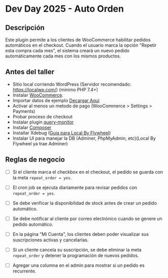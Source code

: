 # Dev Day 2025 - Auto Orden

## Descripción

Este plugin permite a los clientes de WooCommerce habilitar pedidos automáticos en el checkout. Cuando el usuario marca
la opción "Repetir esta compra cada mes", el sistema creará un nuevo pedido automáticamente cada mes con los mismos
productos.

## Antes del taller

- Sitio local corriendo WordPress  (Servidor recomendado: https://localwp.com/) (minimo PHP 7.4+)
- Instalar  [WooCommerce](https://wordpress.org/plugins/woocommerce/).
- Importar datos de ejemplo   [Decargar Aqui](https://woocommerce.com/document/importing-woocommerce-sample-data/)
- Activar al menos un metodo de pago (WooCommerce > Settings > Payments)
- Probar proceso de checkout
- Instalar plugin  [query-monitor](https://wordpress.org/plugins/query-monitor/)
- Instalar [Composer](https://getcomposer.org/download/)
- Installar Xdebug ([Guia para Local By Flywheel](https://localwp.com/help-docs/advanced/using-xdebug-within-local/))
- Instalar UI para manejar la DB (Adminer, PhpMyAdmin, etc)(Local By Flywheel ya trae Adminer)

## Reglas de negocio

- [ ] Si el cliente marca el checkbox en el checkout, el pedido se guarda con la meta `repeat_order = yes`.
- [ ] El cron job se ejecuta diariamente para revisar pedidos con `repeat_order = yes`.
- [ ] Se debe verificar la disponibilidad de stock antes de crear un pedido automático.
- [ ] Se debe notificar al cliente por correo electrónico cuando se genere un pedido automático.
- [ ] En la página "Mi Cuenta", los clientes deben poder visualizar sus suscripciones activas y cancelarlas.
- [ ] Si un cliente cancela su suscripción, se debe eliminar la meta `repeat_order` y detener la programación de nuevos pedidos.
- [ ] Agregar una columna en el admin para mostrar si un pedido es recurrente.

